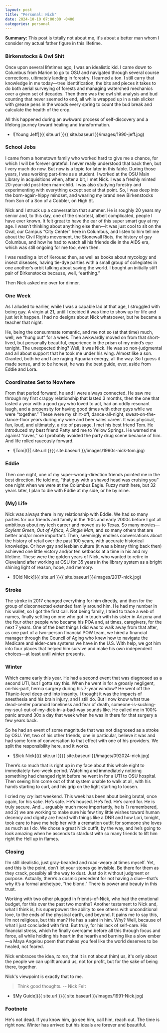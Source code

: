 ```yaml
---
layout: post
title: "Personal: Nick"
date: 2024-10-10 07:00:00 -0400
categories: personal
---
```


**Summary:** This post is totally not about me, it's about a better man whom I consider my actual father figure in this lifetime.

<!-- more -->

### Birkenstocks & Owl Shit
Once upon several lifetimes ago, I was an idealistic kid. I came down to Columbus from Marion to go to OSU and navigated through several course corrections, ultimately landing in forestry. I learned a ton. I still carry that knowledge in me today—tree identification, the bits and pieces it takes to do both aerial surveying of forests and managing watershed mechanics over a given set of decades. Then there was the owl shit analysis and bud counting that never seemed to end, all while wrapped up in a rain slicker with grease pens in the woods every spring to count the bud break and calculate the health of the crop.

All this happened during an awkward process of self-discovery and a lifelong journey toward healing and transformation.

- ![Young Jeff]({{ site.url }}{{ site.baseurl }}/images/1990-jeff.jpg)

### School Jobs
I came from a hometown family who worked hard to give me a chance, for which I will be forever grateful. I never really understood that back then, but I very much do now. But now is a topic for later in this fable. During those years, I was working part-time as a student. I worked at the OSU Main Library in acquisitions when, after a bit, I met Nick. I was a freshly minted 20-year-old post-teen man-child. I was also studying forestry and experimenting with everything except sex at that point. So, I was deep into the born-again-hippy mindset, and wearing my brand new Birkenstocks from Son of a Son of a Cobbler, on High St.

Nick and I struck up a conversation that summer. He is roughly 20 years my senior and, to this day, one of the smartest, albeit complicated, people I have ever known. It felt great to have the ear of this super smart guy at my age. I wasn’t thinking about anything else then—it was just cool to sit on the Oval, our Campus “City Center” here in Columbus, and listen to him tell me about the Civil Rights movement, the Stonewall Riots, the history of gay Columbus, and how he had to watch all his friends die in the AIDS era, which was still ongoing for me too, even then.

I was reading a lot of Kerouac then, as well as books about mycology and insect diseases, having tie-dye parties with a small group of collegiates in one another’s orbit talking about saving the world. I bought an initially stiff pair of Birkenstocks because, well, “earthing.”

Then Nick asked me over for dinner.

### One Week
As I alluded to earlier, while I was a capable lad at that age, I struggled with being gay. A virgin at 21, until I decided it was time to show up for life and just let it happen. I had no designs about Nick whatsoever, but he became a teacher that night.

He, being the consummate romantic, and me not so (at that time) much, well, we “hung out” for a week. Then awkwardly moved on from that short-lived, but personally beautiful, experience in the prism of my mind’s eye tonight. The unexpected thing? Well, it was Nick. He was so non-judgmental and all about support that he took me under his wing. Almost like a son. Granted, both he and I are raging Aquarian energy, all the way. So I guess it made sense, and to be honest, he was the best guide, ever, aside from Eddie and Lora.

### Coordinates Set to Nowhere
From that period forward, he and I were always connected. He saw me through my first crappy relationship that lasted 3 months, then the one that lasted a year with a good guy who loved to act, had an oddly resonant laugh, and a propensity for having good times with other guys while we were “together.” These were my shirt-off, dance-all-night, sweat-on-the-dance-floor years during my wine and beer sales career. It was physical, fun, loud, and ultimately, a rite of passage. I met his best friend Tom. He introduced my best friend Patty and me to Yellow Springs. He warned me against “raves,” so I probably avoided the party drug scene because of him. And life rolled raucously forward.

- ![Tom]({{ site.url }}{{ site.baseurl }}/images/1990s-nick-tom.jpg)

### Eddie
Then one night, one of my super-wrong-direction friends pointed me in the best direction. He told me, “that guy with a shaved head was cruising you” one night when we were at the Columbus Eagle. Fuzzy math here, but 32 years later, I plan to die with Eddie at my side, or he by mine.

### (My) Life
Nick was always there in my relationship with Eddie. We had so many parties for our friends and family in the '90s and early 2000s before I got all ambitious about my tech career and moved us to Texas. So many movies—*Soylent Green*, *Out of Africa*, *A Single Man*, and so many others that are better and/or more important. Then, seemingly endless conversations about the history of retail over the past 100 years, with accurate historical knowledge. Or how gay and lesbian culture (it was a binary thing back then) achieved one little victory and/or ten setbacks at a time in his and my lifetime. These were the golden years of Nick, who wanted to retire in Cleveland after working at OSU for 35 years in the library system as a bright shining light of reason, hope, and memory.

- ![Old Nick]({{ site.url }}{{ site.baseurl }}/images/2017-nick.jpg)

### Stroke
The stroke in 2017 changed everything for him directly, and then for the group of disconnected extended family around him. He had my number in his wallet, so I got the first call. Not being family, I tried to trace a web of names, finally settling on one who got in touch with his sister in Arizona and the four other people who became his POA and, at times, caregivers, for the next 7 years. One of the best things I did was to walk away from that after, as one part of a two-person financial POW team, we hired a financial manager through the Council of Aging who knew how to navigate the Medicare and elder-care systems we have in the U.S. With help, we got him into four places that helped him survive and make his own independent choices—at least until winter presents.

### Winter
Which came early this year. He had a second event that was diagnosed as a second UTI, but I gotta say this. When he went in for a grossly negligent, on-his-part, hernia surgery during his 7-year window? He went off the Titanic-level deep end into insanity. I thought it was the impacts of anesthesia and his brain injury, and I still do. But I now know what true dead-center paranoid loneliness and fear of death, someone-is-sucking-my-soul-out-of-my-dick-in-a-bad-way sounds like. He called me in 100% panic around 30x a day that week when he was in there for that surgery a few years back.

So he had an event of some magnitude that was not diagnosed as a stroke by OSU. Yet, two of his other friends, one in particular, believe it was and had some form of conversation to that effect with one of his providers. We split the responsibility here, and it works.

- ![Sick Nick]({{ site.url }}{{ site.baseurl }}/images/092024-nick.jpg)

There’s so much that is right up in my face about this whole eight to immediately-two-week period. Watching and immediately noticing something had changed right before he went in for a UTI to OSU hospital. Then seeing him come out of that system unable to walk at all, with his hands starting to curl, and his grip on the light starting to loosen.

I cried my *cry* last weekend. This week has been about being brutal, once again, for his sake. He’s safe. He’s housed. He’s fed. He’s cared for. He is truly secure. And… arguably much more importantly, he is 1) remembered, and 2) we are working to make sure his few tiny little wishes toward human decency and dignity are heard with things like a DNR and how Lori, tonight, took care to have me help her with a cremation outfit for someone she loves as much as I do. We chose a great Nick outfit, by the way, and he’s going to look amazing when he ascends to stardust with so many friends to lift him right the Hell up in flames.

### Closing
I’m still idealistic, just gray-bearded and road-weary at times myself. Yet, and this is the point, don’t let your stones go invisible. Be there for them as they crack, possibly all the way to dust. Just do it without judgment or purpose. Actually, there’s a cosmic precedent for not having a clue—that’s why it’s a formal archetype, “the blond.” There is power and beauty in this trust.

Working with two other plugged in friends-of-Nick, who had the emotional budget, for this over the past two months? Another testament to Nick and, what I think is, his superpower: the ability to see others with unconditional love, to the ends of the physical earth, and beyond. It pains me to say this, I’m not religious, but this man? He has a saint in him. Why? Well, because of what I just concluded with first. But truly, for his lack of self-care. His financial stress, which he finally overcame before all this through focus and force, all while holding his heart in the hearth and burning like a slow ember—a Maya Angelou poem that makes you feel like the world deserves to be healed, not feared.

Nick embraces the idea, *to me*, that it is not about (him) us, it's only about the people we can uplift around us, not for profit, but for the sake of being there, together.

Nick's viewpoint is exactly that to me.

> Think good thoughts. -- Nick Felt

- ![My Guide]({{ site.url }}{{ site.baseurl }}/images/1991-Nick.jpg)

### Footnote
He's not dead. If you know him, go see him, call him, reach out. The time is right now. Winter has arrived but his ideals are forever and beautiful.